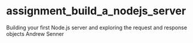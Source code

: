 # assignment_build_a_nodejs_server
Building your first Node.js server and exploring the request and response objects
Andrew Senner
